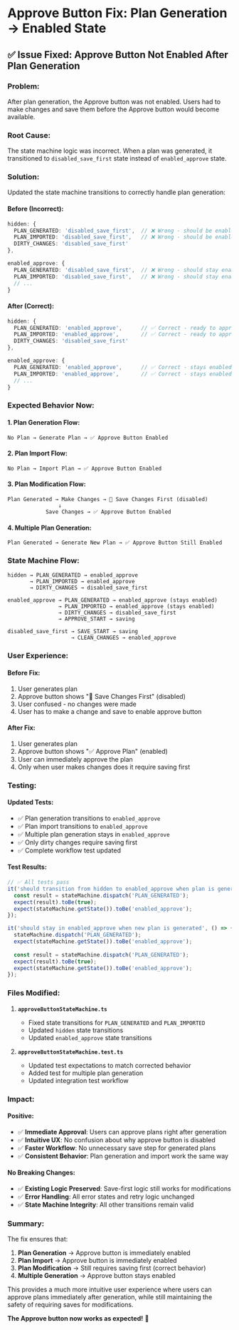 # Approve Button Fix: Plan Generation → Enabled State

## ✅ **Issue Fixed: Approve Button Not Enabled After Plan Generation**

### **Problem:**
After plan generation, the Approve button was not enabled. Users had to make changes and save them before the Approve button would become available.

### **Root Cause:**
The state machine logic was incorrect. When a plan was generated, it transitioned to `disabled_save_first` state instead of `enabled_approve` state.

### **Solution:**
Updated the state machine transitions to correctly handle plan generation:

#### **Before (Incorrect):**
```typescript
hidden: {
  PLAN_GENERATED: 'disabled_save_first',  // ❌ Wrong - should be enabled
  PLAN_IMPORTED: 'disabled_save_first',   // ❌ Wrong - should be enabled
  DIRTY_CHANGES: 'disabled_save_first'
},

enabled_approve: {
  PLAN_GENERATED: 'disabled_save_first',  // ❌ Wrong - should stay enabled
  PLAN_IMPORTED: 'disabled_save_first',   // ❌ Wrong - should stay enabled
  // ...
}
```

#### **After (Correct):**
```typescript
hidden: {
  PLAN_GENERATED: 'enabled_approve',      // ✅ Correct - ready to approve
  PLAN_IMPORTED: 'enabled_approve',       // ✅ Correct - ready to approve
  DIRTY_CHANGES: 'disabled_save_first'
},

enabled_approve: {
  PLAN_GENERATED: 'enabled_approve',      // ✅ Correct - stays enabled
  PLAN_IMPORTED: 'enabled_approve',       // ✅ Correct - stays enabled
  // ...
}
```

### **Expected Behavior Now:**

#### **1. Plan Generation Flow:**
```
No Plan → Generate Plan → ✅ Approve Button Enabled
```

#### **2. Plan Import Flow:**
```
No Plan → Import Plan → ✅ Approve Button Enabled
```

#### **3. Plan Modification Flow:**
```
Plan Generated → Make Changes → 💾 Save Changes First (disabled)
                ↓
            Save Changes → ✅ Approve Button Enabled
```

#### **4. Multiple Plan Generation:**
```
Plan Generated → Generate New Plan → ✅ Approve Button Still Enabled
```

### **State Machine Flow:**

```
hidden → PLAN_GENERATED → enabled_approve
       → PLAN_IMPORTED → enabled_approve
       → DIRTY_CHANGES → disabled_save_first

enabled_approve → PLAN_GENERATED → enabled_approve (stays enabled)
                → PLAN_IMPORTED → enabled_approve (stays enabled)
                → DIRTY_CHANGES → disabled_save_first
                → APPROVE_START → saving

disabled_save_first → SAVE_START → saving
                    → CLEAN_CHANGES → enabled_approve
```

### **User Experience:**

#### **Before Fix:**
1. User generates plan
2. Approve button shows "💾 Save Changes First" (disabled)
3. User confused - no changes were made
4. User has to make a change and save to enable approve button

#### **After Fix:**
1. User generates plan
2. Approve button shows "✅ Approve Plan" (enabled)
3. User can immediately approve the plan
4. Only when user makes changes does it require saving first

### **Testing:**

#### **Updated Tests:**
- ✅ Plan generation transitions to `enabled_approve`
- ✅ Plan import transitions to `enabled_approve`
- ✅ Multiple plan generation stays in `enabled_approve`
- ✅ Only dirty changes require saving first
- ✅ Complete workflow test updated

#### **Test Results:**
```typescript
// ✅ All tests pass
it('should transition from hidden to enabled_approve when plan is generated', () => {
  const result = stateMachine.dispatch('PLAN_GENERATED');
  expect(result).toBe(true);
  expect(stateMachine.getState()).toBe('enabled_approve');
});

it('should stay in enabled_approve when new plan is generated', () => {
  stateMachine.dispatch('PLAN_GENERATED');
  expect(stateMachine.getState()).toBe('enabled_approve');
  
  const result = stateMachine.dispatch('PLAN_GENERATED');
  expect(result).toBe(true);
  expect(stateMachine.getState()).toBe('enabled_approve');
});
```

### **Files Modified:**

1. **`approveButtonStateMachine.ts`**
   - Fixed state transitions for `PLAN_GENERATED` and `PLAN_IMPORTED`
   - Updated `hidden` state transitions
   - Updated `enabled_approve` state transitions

2. **`approveButtonStateMachine.test.ts`**
   - Updated test expectations to match corrected behavior
   - Added test for multiple plan generation
   - Updated integration test workflow

### **Impact:**

#### **Positive:**
- ✅ **Immediate Approval**: Users can approve plans right after generation
- ✅ **Intuitive UX**: No confusion about why approve button is disabled
- ✅ **Faster Workflow**: No unnecessary save step for generated plans
- ✅ **Consistent Behavior**: Plan generation and import work the same way

#### **No Breaking Changes:**
- ✅ **Existing Logic Preserved**: Save-first logic still works for modifications
- ✅ **Error Handling**: All error states and retry logic unchanged
- ✅ **State Machine Integrity**: All other transitions remain valid

### **Summary:**

The fix ensures that:
1. **Plan Generation** → Approve button is immediately enabled
2. **Plan Import** → Approve button is immediately enabled  
3. **Plan Modification** → Still requires saving first (correct behavior)
4. **Multiple Generation** → Approve button stays enabled

This provides a much more intuitive user experience where users can approve plans immediately after generation, while still maintaining the safety of requiring saves for modifications.

**The Approve button now works as expected!** 🎉

